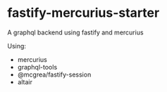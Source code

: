 # fastify-mercurius-starter

A graphql backend using fastify and mercurius

Using:
  - mercurius
  - graphql-tools
  - @mcgrea/fastify-session
  - altair
